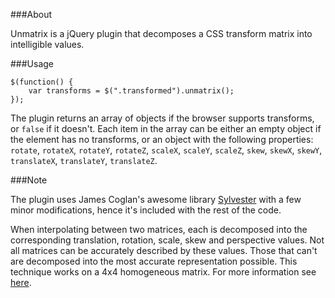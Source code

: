 ###About

Unmatrix is a jQuery plugin that decomposes a CSS transform matrix into 
intelligible values.

###Usage

```
$(function() {
    var transforms = $(".transformed").unmatrix();
});
```

The plugin returns an array of objects if the browser supports transforms, or 
```false``` if it doesn't. Each item in the array can be either an empty 
object if the element has no transforms, or an object with the following 
properties: 
```rotate```, ```rotateX```, ```rotateY```, ```rotateZ```, ```scaleX```, 
```scaleY```, ```scaleZ```, ```skew```, ```skewX```, ```skewY```, 
```translateX```, ```translateY```, ```translateZ```. 

###Note

The plugin uses James Coglan's awesome library 
[Sylvester](http://sylvester.jcoglan.com/) with a few minor modifications, hence 
it's included with the rest of the code.

When interpolating between two matrices, each is decomposed into the corresponding 
translation, rotation, scale, skew and perspective values. Not all matrices can 
be accurately described by these values. Those that can't are decomposed into 
the most accurate representation possible. This technique works on a 4x4 
homogeneous matrix. For more information see 
[here](http://dev.w3.org/csswg/css3-transforms/).

